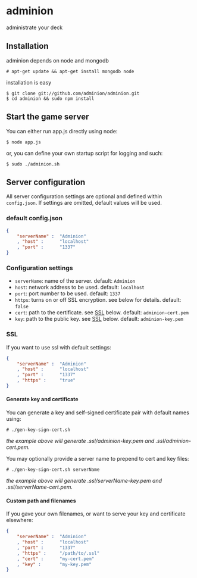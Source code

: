 adminion
========

administrate your deck

## Installation

adminion depends on node and mongodb

	# apt-get update && apt-get install mongodb node

installation is easy

	$ git clone git://github.com/adminion/adminion.git
	$ cd adminion && sudo npm install
	
## Start the game server

You can either run app.js directly using node:

	$ node app.js
	
or, you can define your own startup script for logging and such:

	$ sudo ./adminion.sh

## Server configuration
All server configuration settings are optional and defined within `config.json`.  If settings are omitted, default values will be used.

### default config.json
```json
{
	"serverName" : 	"Adminion"
	, "host" : 		"localhost"
	, "port" : 		"1337"
}
```

### Configuration settings

* `serverName`: name of the server. default: `Adminion`
* `host`: network address to be used. default: `localhost`
* `port`: port number to be used. default: `1337`
* `https`: turns on or off SSL encryption. see below for details. default: `false`
* `cert`: path to the certificate. see [SSL](http://github.com/adminion/adminion#SSL) below. default: `adminion-cert.pem`
* `key`: path to the public key. see [SSL](http://github.com/adminion/adminion#SSL) below. default: `adminion-key.pem`

### SSL
If you want to use ssl with default settings:
```json
{
	"serverName" : 	"Adminion"
	, "host" : 		"localhost"
	, "port" : 		"1337"
	, "https" :		"true"
}
```

#### Generate key and certificate
You can generate a key and self-signed certificate pair with default names using:

	# ./gen-key-sign-cert.sh
*the example above will generate .ssl/adminion-key.pem and .ssl/adminion-cert.pem.*
	
You may optionally provide a server name to prepend to cert and key files:

	# ./gen-key-sign-cert.sh serverName
	
*the example above will generate .ssl/serverName-key.pem and .ssl/serverName-cert.pem.*

#### Custom path and filenames	
If you gave your own filenames, or want to serve your key and certificate elsewhere:
```json
{
	"serverName" : 	"Adminion"
	, "host" : 		"localhost"
	, "port" : 		"1337"
	, "https" :		"/path/to/.ssl"
	, "cert" : 		"my-cert.pem"
	, "key" : 		"my-key.pem"
}
```
